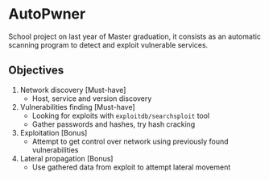 # AutoPwner

School project on last year of Master graduation, it consists as an automatic
scanning program to detect and exploit vulnerable services.

## Objectives

1. Network discovery [Must-have]
   * Host, service and version discovery
2. Vulnerabilities finding [Must-have]
   * Looking for exploits with `exploitdb/searchsploit` tool
   * Gather passwords and hashes, try hash cracking
3. Exploitation [Bonus]
   * Attempt to get control over network using previously found vulnerabilities
4. Lateral propagation [Bonus]
   * Use gathered data from exploit to attempt lateral movement